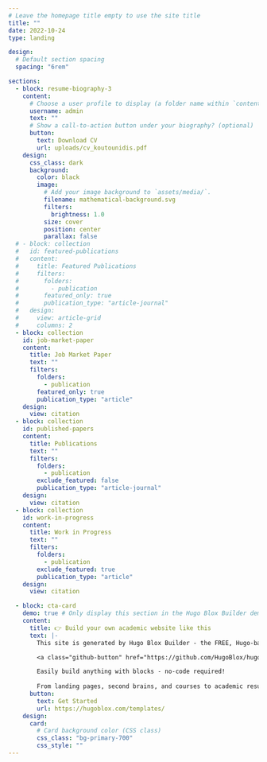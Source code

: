 ```yaml
---
# Leave the homepage title empty to use the site title
title: ""
date: 2022-10-24
type: landing

design:
  # Default section spacing
  spacing: "6rem"

sections:
  - block: resume-biography-3
    content:
      # Choose a user profile to display (a folder name within `content/authors/`)
      username: admin
      text: ""
      # Show a call-to-action button under your biography? (optional)
      button:
        text: Download CV
        url: uploads/cv_koutounidis.pdf
    design:
      css_class: dark
      background:
        color: black
        image:
          # Add your image background to `assets/media/`.
          filename: mathematical-background.svg
          filters:
            brightness: 1.0
          size: cover
          position: center
          parallax: false
  # - block: collection
  #   id: featured-publications
  #   content:
  #     title: Featured Publications
  #     filters:
  #       folders:
  #         - publication
  #       featured_only: true
  #       publication_type: "article-journal"
  #   design:
  #     view: article-grid
  #     columns: 2
  - block: collection
    id: job-market-paper
    content:
      title: Job Market Paper
      text: ""
      filters:
        folders:
          - publication
        featured_only: true
        publication_type: "article"
    design:
      view: citation
  - block: collection
    id: published-papers
    content:
      title: Publications
      text: ""
      filters:
        folders:
          - publication
        exclude_featured: false
        publication_type: "article-journal"
    design:
      view: citation
  - block: collection
    id: work-in-progress
    content:
      title: Work in Progress
      text: ""
      filters:
        folders:
          - publication
        exclude_featured: true
        publication_type: "article"
    design:
      view: citation

  - block: cta-card
    demo: true # Only display this section in the Hugo Blox Builder demo site
    content:
      title: 👉 Build your own academic website like this
      text: |-
        This site is generated by Hugo Blox Builder - the FREE, Hugo-based open source website builder trusted by 250,000+ academics like you.

        <a class="github-button" href="https://github.com/HugoBlox/hugo-blox-builder" data-color-scheme="no-preference: light; light: light; dark: dark;" data-icon="octicon-star" data-size="large" data-show-count="true" aria-label="Star HugoBlox/hugo-blox-builder on GitHub">Star</a>

        Easily build anything with blocks - no-code required!
        
        From landing pages, second brains, and courses to academic resumés, conferences, and tech blogs.
      button:
        text: Get Started
        url: https://hugoblox.com/templates/
    design:
      card:
        # Card background color (CSS class)
        css_class: "bg-primary-700"
        css_style: ""
---
```

